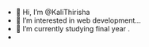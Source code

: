 - 👋 Hi, I’m @KaliThirisha
- 👀 I’m interested in web development...
- 🌱 I’m currently studying final year 
  .
- 

<!---
KaliThirisha/KaliThirisha is a ✨ special ✨ repository because its `README.md` (this file) appears on your GitHub profile.
You can click the Preview link to take a look at your changes.
--->
